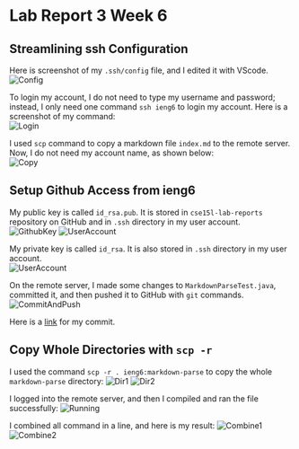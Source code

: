 # Lab Report 3 Week 6
## Streamlining ssh Configuration
Here is screenshot of my `.ssh/config` file, and I edited it with VScode.\
![Config](Config.png)

To login my account, I do not need to type my username and password; instead, I only need one command `ssh ieng6` to login my account. Here is a screenshot of my command:\
![Login](Login.png)

I used `scp` command to copy a markdown file `index.md` to the remote server. Now, I do not need my account name, as shown below:\
![Copy](Copy.png)

## Setup Github Access from ieng6
My public key is called `id_rsa.pub`. It is stored in `cse15l-lab-reports` repository on GitHub and in `.ssh` directory in my user account.\
![GithubKey](GithubKey.png)
![UserAccount](UserAccount.png)

My private key is called `id_rsa`. It is also stored in `.ssh` directory in my user account.\
![UserAccount](UserAccount.png)

On the remote server, I made some changes to `MarkdownParseTest.java`, committed it, and then pushed it to GitHub with `git` commands.
![CommitAndPush](CommitAndPush.png)

Here is a [link](https://github.com/yuy040/markdown-parser/commit/304c92db39700e15cd79eba9b6fbcfb4eb1bf085) for my commit.

## Copy Whole Directories with `scp -r`
I used the command `scp -r . ieng6:markdown-parse` to copy the whole `markdown-parse` directory:
![Dir1](Dir1.png)
![Dir2](Dir2.png)

I logged into the remote server, and then I compiled and ran the file successfully:
![Running](Running.png)

I combined all command in a line, and here is my result:
![Combine1](Combine1.png)
![Combine2](Combine2.png)